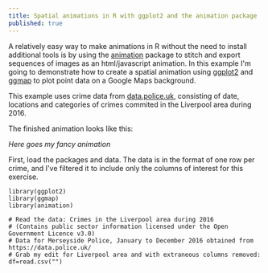 ```yaml
---
title: Spatial animations in R with ggplot2 and the animation package
published: true
---
```


A relatively easy way to make animations in R without the need to install additional tools is by using the [animation](https://cran.r-project.org/web/packages/animation/index.html) package to stitch and export sequences of images as an html/javascript animation. In this example I'm going to demonstrate how to create a spatial animation using [ggplot2](http://ggplot2.org/) and [ggmap](https://cran.r-project.org/web/packages/ggmap/index.html) to plot point data on a Google Maps background.  

This example uses crime data from [data.police.uk](https://data.police.uk/), consisting of date, locations and categories of crimes commited in the Liverpool area during 2016.

The finished animation looks like this:

<div markdown="0">
<script src="https://github.com/annezj/basic_R_tutorials/raw/master/output/crime_animation/js/jquery-1.4.4.min.js"></script>
<script src="https://github.com/annezj/basic_R_tutorials/raw/master/output/crime_animation/js/jquery.scianimator.min.js"></script>
<script type="text/javascript" src="https://cdnjs.cloudflare.com/ajax/libs/highlight.js/8.3/highlight.min.js"></script>
  <script type="text/javascript" src="https://cdnjs.cloudflare.com/ajax/libs/highlight.js/8.3/languages/r.min.js"></script>
<script>hljs.initHighlightingOnLoad();</script>

<link rel="stylesheet" href="https://github.com/annezj/basic_R_tutorials/raw/master/output/crime_animation/css/scianimator.css" />

<div class="scianimator"><div id="crime_animation" style="display: inline-block;"></div></div>
	<script src="https://github.com/annezj/basic_R_tutorials/raw/master/output/crime_animation/js/crime_animation.js"></script>
<i>Here goes my fancy animation</i>
</div>

First, load the packages and data. The data is in the format of one row per crime, and I've filtered it to include only the columns of interest for this exercise.  

```
library(ggplot2)
library(ggmap)
library(animation)

# Read the data: Crimes in the Liverpool area during 2016 
# (Contains public sector information licensed under the Open Government Licence v3.0)
# Data for Merseyside Police, January to December 2016 obtained from https://data.police.uk/
# Grab my edit for Liverpool area and with extraneous columns removed:
df=read.csv("")
```